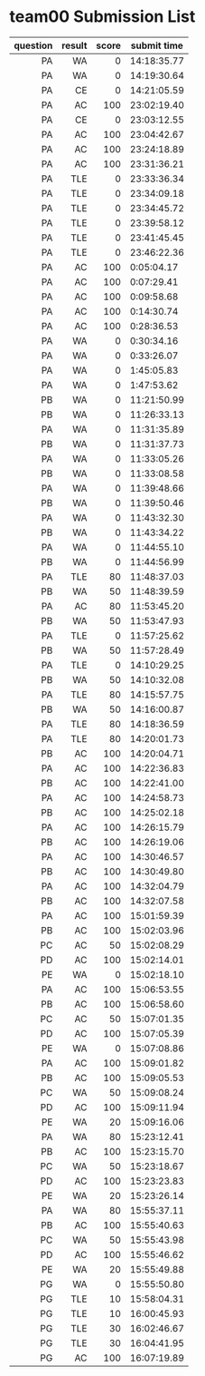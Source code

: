 # team00 Submission List
question | result | score | submit time
----:|----:|-----:|-----
PA | WA | 0 | 14:18:35.77 
PA | WA | 0 | 14:19:30.64 
PA | CE | 0 | 14:21:05.59 
PA | AC | 100 | 23:02:19.40 
PA | CE | 0 | 23:03:12.55 
PA | AC | 100 | 23:04:42.67 
PA | AC | 100 | 23:24:18.89 
PA | AC | 100 | 23:31:36.21 
PA | TLE | 0 | 23:33:36.34 
PA | TLE | 0 | 23:34:09.18 
PA | TLE | 0 | 23:34:45.72 
PA | TLE | 0 | 23:39:58.12 
PA | TLE | 0 | 23:41:45.45 
PA | TLE | 0 | 23:46:22.36 
PA | AC | 100 |  0:05:04.17 
PA | AC | 100 |  0:07:29.41 
PA | AC | 100 |  0:09:58.68 
PA | AC | 100 |  0:14:30.74 
PA | AC | 100 |  0:28:36.53 
PA | WA | 0 |  0:30:34.16 
PA | WA | 0 |  0:33:26.07 
PA | WA | 0 |  1:45:05.83 
PA | WA | 0 |  1:47:53.62 
PB | WA | 0 | 11:21:50.99 
PB | WA | 0 | 11:26:33.13 
PA | WA | 0 | 11:31:35.89 
PB | WA | 0 | 11:31:37.73 
PA | WA | 0 | 11:33:05.26 
PB | WA | 0 | 11:33:08.58 
PA | WA | 0 | 11:39:48.66 
PB | WA | 0 | 11:39:50.46 
PA | WA | 0 | 11:43:32.30 
PB | WA | 0 | 11:43:34.22 
PA | WA | 0 | 11:44:55.10 
PB | WA | 0 | 11:44:56.99 
PA | TLE | 80 | 11:48:37.03 
PB | WA | 50 | 11:48:39.59 
PA | AC | 80 | 11:53:45.20 
PB | WA | 50 | 11:53:47.93 
PA | TLE | 0 | 11:57:25.62 
PB | WA | 50 | 11:57:28.49 
PA | TLE | 0 | 14:10:29.25 
PB | WA | 50 | 14:10:32.08 
PA | TLE | 80 | 14:15:57.75 
PB | WA | 50 | 14:16:00.87 
PA | TLE | 80 | 14:18:36.59 
PA | TLE | 80 | 14:20:01.73 
PB | AC | 100 | 14:20:04.71 
PA | AC | 100 | 14:22:36.83 
PB | AC | 100 | 14:22:41.00 
PA | AC | 100 | 14:24:58.73 
PB | AC | 100 | 14:25:02.18 
PA | AC | 100 | 14:26:15.79 
PB | AC | 100 | 14:26:19.06 
PA | AC | 100 | 14:30:46.57 
PB | AC | 100 | 14:30:49.80 
PA | AC | 100 | 14:32:04.79 
PB | AC | 100 | 14:32:07.58 
PA | AC | 100 | 15:01:59.39 
PB | AC | 100 | 15:02:03.96 
PC | AC | 50 | 15:02:08.29 
PD | AC | 100 | 15:02:14.01 
PE | WA | 0 | 15:02:18.10 
PA | AC | 100 | 15:06:53.55 
PB | AC | 100 | 15:06:58.60 
PC | AC | 50 | 15:07:01.35 
PD | AC | 100 | 15:07:05.39 
PE | WA | 0 | 15:07:08.86 
PA | AC | 100 | 15:09:01.82 
PB | AC | 100 | 15:09:05.53 
PC | WA | 50 | 15:09:08.24 
PD | AC | 100 | 15:09:11.94 
PE | WA | 20 | 15:09:16.06 
PA | WA | 80 | 15:23:12.41 
PB | AC | 100 | 15:23:15.70 
PC | WA | 50 | 15:23:18.67 
PD | AC | 100 | 15:23:23.83 
PE | WA | 20 | 15:23:26.14 
PA | WA | 80 | 15:55:37.11 
PB | AC | 100 | 15:55:40.63 
PC | WA | 50 | 15:55:43.98 
PD | AC | 100 | 15:55:46.62 
PE | WA | 20 | 15:55:49.88 
PG | WA | 0 | 15:55:50.80 
PG | TLE | 10 | 15:58:04.31 
PG | TLE | 10 | 16:00:45.93 
PG | TLE | 30 | 16:02:46.67 
PG | TLE | 30 | 16:04:41.95 
PG | AC | 100 | 16:07:19.89 
